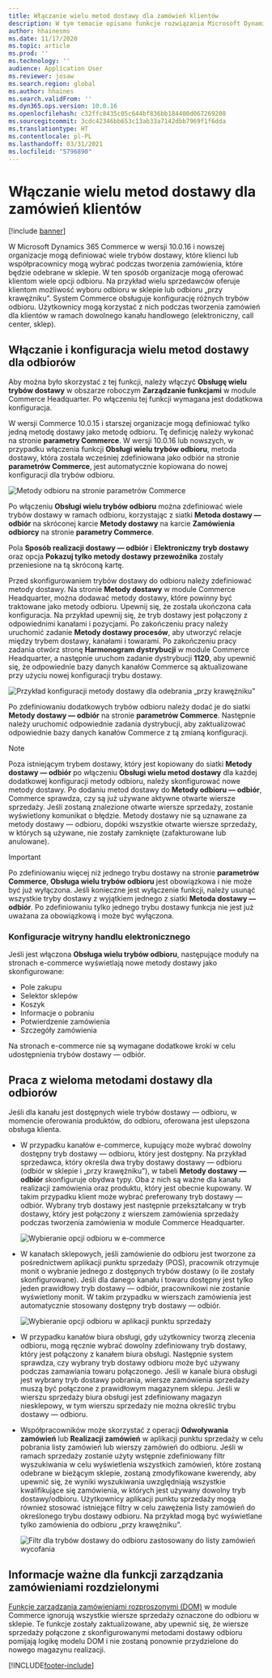 ```yaml
---
title: Włączanie wielu metod dostawy dla zamówień klientów
description: W tym temacie opisano funkcje rozwiązania Microsoft Dynamics 365 Commerce, które umożliwiają tworzenie zamówień odbiorcy do odebrania w sklepie.
author: hhainesms
ms.date: 11/17/2020
ms.topic: article
ms.prod: ''
ms.technology: ''
audience: Application User
ms.reviewer: josaw
ms.search.region: global
ms.author: hhaines
ms.search.validFrom: ''
ms.dyn365.ops.version: 10.0.16
ms.openlocfilehash: c32ffc8435c05c644bf836bb184400d067269208
ms.sourcegitcommit: 3cdc42346bb653c13ab33a7142dbb7969f1f6dda
ms.translationtype: HT
ms.contentlocale: pl-PL
ms.lasthandoff: 03/31/2021
ms.locfileid: "5796890"
---
```

# <a name="enable-multiple-pickup-delivery-modes-for-customer-orders"></a>Włączanie wielu metod dostawy dla zamówień klientów

[!include [banner](includes/banner.md)]


W Microsoft Dynamics 365 Commerce w wersji 10.0.16 i nowszej organizacje mogą definiować wiele trybów dostawy, które klienci lub współpracownicy mogą wybrać podczas tworzenia zamówienia, które będzie odebrane w sklepie. W ten sposób organizacje mogą oferować klientom wiele opcji odbioru. Na przykład wielu sprzedawców oferuje klientom możliwość wyboru odbioru w sklepie lub odbioru „przy krawężniku”. System Commerce obsługuje konfigurację różnych trybów odbioru. Użytkownicy mogą korzystać z nich podczas tworzenia zamówień dla klientów w ramach dowolnego kanału handlowego (elektroniczny, call center, sklep).

## <a name="enable-and-configure-pickup-delivery-modes"></a>Włączanie i konfiguracja wielu metod dostawy dla odbiorów

Aby można było skorzystać z tej funkcji, należy włączyć **Obsługę wielu trybów dostawy** w obszarze roboczym **Zarządzanie funkcjami** w module Commerce Headquarter. Po włączeniu tej funkcji wymagana jest dodatkowa konfiguracja.

W wersji Commerce 10.0.15 i starszej organizacje mogą definiować tylko jedną metodę dostawy jako metodę odbioru. Tę definicję należy wykonać na stronie **parametry Commerce**. W wersji 10.0.16 lub nowszych, w przypadku włączenia funkcji **Obsługi wielu trybów odbioru**, metoda dostawy, która została wcześniej zdefiniowana jako odbiór na stronie **parametrów Commerce**, jest automatycznie kopiowana do nowej konfiguracji dla trybów odbioru.

![Metody odbioru na stronie parametrów Commerce](media/multiplepickupparameter.png)

Po włączeniu **Obsługi wielu trybów odbioru** można zdefiniować wiele trybów dostawy w ramach odbioru, korzystając z siatki **Metoda dostawy — odbiór** na skróconej karcie **Metody dostawy** na karcie **Zamówienia odbiorcy** na stronie **parametry Commerce**.

Pola **Sposób realizacji dostawy — odbiór** i **Elektroniczny tryb dostawy** oraz opcja **Pokazuj tylko metody dostawy przewoźnika** zostały przeniesione na tą skróconą kartę.

Przed skonfigurowaniem trybów dostawy do odbioru należy zdefiniować metody dostawy. Na stronie **Metody dostawy** w module Commerce Headquarter, można dodawać metody dostawy, które powinny być traktowane jako metody odbioru. Upewnij się, że została ukończona cała konfiguracja. Na przykład upewnij się, że tryb dostawy jest połączony z odpowiednimi kanałami i pozycjami. Po zakończeniu pracy należy uruchomić zadanie **Metody dostawy procesów**, aby utworzyć relacje między trybem dostawy, kanałami i towarami. Po zakończeniu pracy zadania otwórz stronę **Harmonogram dystrybucji** w module Commerce Headquarter, a następnie uruchom zadanie dystrybucji **1120**, aby upewnić się, że odpowiednie bazy danych kanałów Commerce są aktualizowane przy użyciu nowej konfiguracji trybu dostawy.

![Przykład konfiguracji metody dostawy dla odebrania „przy krawężniku”](media/pickupmodes.png)

Po zdefiniowaniu dodatkowych trybów odbioru należy dodać je do siatki **Metody dostawy — odbiór** na stronie **parametrów Commerce**. Następnie należy uruchomić odpowiednie zadania dystrybucji, aby zaktualizować odpowiednie bazy danych kanałów Commerce z tą zmianą konfiguracji.

> [!NOTE]
> Poza istniejącym trybem dostawy, który jest kopiowany do siatki **Metody dostawy — odbiór** po włączeniu **Obsługi wielu metod dostawy** dla każdej dodatkowej konfiguracji metody odbioru, należy skonfigurować nowe metody dostawy. Po dodaniu metod dostawy do **Metody odbioru — odbiór**, Commerce sprawdza, czy są już używane aktywne otwarte wiersze sprzedaży. Jeśli zostaną znalezione otwarte wiersze sprzedaży, zostanie wyświetlony komunikat o błędzie. Metody dostawy nie są uznawane za metody dostawy — odbioru, dopóki wszystkie otwarte wiersze sprzedaży, w których są używane, nie zostały zamknięte (zafakturowane lub anulowane).

> [!IMPORTANT]
> Po zdefiniowaniu więcej niż jednego trybu dostawy na stronie **parametrów Commerce**, **Obsługa wielu trybów odbioru** jest obowiązkowa i nie może być już wyłączona. Jeśli konieczne jest wyłączenie funkcji, należy usunąć wszystkie tryby dostawy z wyjątkiem jednego z siatki **Metoda dostawy — odbiór**. Po zdefiniowaniu tylko jednego trybu dostawy funkcja nie jest już uważana za obowiązkową i może być wyłączona.

### <a name="e-commerce-site-configurations"></a>Konfiguracje witryny handlu elektronicznego

Jeśli jest włączona **Obsługa wielu trybów odbioru**, następujące moduły na stronach e-commerce wyświetlają nowe metody dostawy jako skonfigurowane:

- Pole zakupu
- Selektor sklepów
- Koszyk
- Informacje o pobraniu
- Potwierdzenie zamówienia
- Szczegóły zamówienia

Na stronach e-commerce nie są wymagane dodatkowe kroki w celu udostępnienia trybów dostawy — odbiór.

## <a name="work-with-multiple-pickup-delivery-modes"></a>Praca z wieloma metodami dostawy dla odbiorów

Jeśli dla kanału jest dostępnych wiele trybów dostawy — odbioru, w momencie oferowania produktów, do odbioru, oferowana jest ulepszona obsługa klienta. 

- W przypadku kanałów e-commerce, kupujący może wybrać dowolny dostępny tryb dostawy — odbioru, który jest dostępny. Na przykład sprzedawca, który określa dwa tryby dostawy dostawy — odbioru (odbiór w sklepie i „przy krawężniku”), w tabeli **Metody dostawy — odbiór** skonfiguruje obydwa typy. Oba z nich są ważne dla kanału realizacji zamówienia oraz produktu, który jest obecnie kupowany. W takim przypadku klient może wybrać preferowany tryb dostawy — odbiór. Wybrany tryb dostawy jest następnie przekształcany w tryb dostawy, który jest połączony z wierszem zamówienia sprzedaży podczas tworzenia zamówienia w module Commerce Headquarter.

    ![Wybieranie opcji odbioru w e-commerce](media/pickupecommerce.png)

- W kanałach sklepowych, jeśli zamówienie do odbioru jest tworzone za pośrednictwem aplikacji punktu sprzedaży (POS), pracownik otrzymuje monit o wybranie jednego z dostępnych trybów dostawy (o ile zostały skonfigurowane). Jeśli dla danego kanału i towaru dostępny jest tylko jeden prawidłowy tryb dostawy — odbiór, pracownikowi nie zostanie wyświetlony monit. W takim przypadku w wierszach zamówienia jest automatycznie stosowany dostępny tryb dostawy — odbiór.

    ![Wybieranie opcji odbioru w aplikacji punktu sprzedaży](media/pickuppos.png)

- W przypadku kanałów biura obsługi, gdy użytkownicy tworzą zlecenia odbioru, mogą ręcznie wybrać dowolny zdefiniowany tryb dostawy, który jest połączony z kanałem biura obsługi. Następnie system sprawdza, czy wybrany tryb dostawy odbioru może być używany podczas zamawiania towaru połączonego. Jeśli w kanale biura obsługi jest wybrany tryb dostawy pobrania, wiersze zamówienia sprzedaży muszą być połączone z prawidłowym magazynem sklepu. Jeśli w wierszu sprzedaży biura obsługi jest zdefiniowany magazyn niesklepowy, w tym wierszu sprzedaży nie można określić trybu dostawy — odbioru.
- Współpracowników może skorzystać z operacji **Odwoływania zamówień** lub **Realizacji zamówień** w aplikacji punktu sprzedaży w celu pobrania listy zamówień lub wierszy zamówień do odbioru. Jeśli w ramach sprzedaży zostanie użyty wstępnie zdefiniowany filtr wyszukiwania w celu wyświetlenia wszystkich zamówień, które zostaną odebrane w bieżącym sklepie, zostaną zmodyfikowane kwerendy, aby upewnić się, że wyniki wyszukiwania uwzględniają wszystkie kwalifikujące się zamówienia, w których jest używany dowolny tryb dostawy/odbioru. Użytkownicy aplikacji punktu sprzedaży mogą również stosować istniejące filtry w celu zawężenia listy zamówień do określonego trybu dostawy odbioru. Na przykład mogą być wyświetlane tylko zamówienia do odbioru „przy krawężniku”.

    ![Filtr dla trybów dostawy do odbioru zastosowany do listy zamówień wycofania](media/pickuprecallorder.png)

## <a name="considerations-for-distributed-order-management"></a>Informacje ważne dla funkcji zarządzania zamówieniami rozdzielonymi

[Funkcje zarządzania zamówieniami rozproszonymi (DOM)](https://docs.microsoft.com/dynamics365/commerce/dom) w module Commerce ignorują wszystkie wiersze sprzedaży oznaczone do odbioru w sklepie. Te funkcje zostały zaktualizowane, aby upewnić się, że wiersze sprzedaży połączone z skonfigurowanymi metodami dostawy odbioru pomijają logikę modelu DOM i nie zostaną ponownie przydzielone do nowego magazynu realizacji.


[!INCLUDE[footer-include](../includes/footer-banner.md)]
